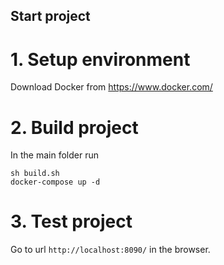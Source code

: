 ## Start project

# 1. Setup environment
Download Docker from https://www.docker.com/

# 2. Build project
In the main folder run
```
sh build.sh
docker-compose up -d
```

# 3. Test project
Go to url `http://localhost:8090/` in the browser.